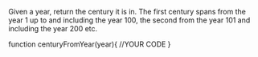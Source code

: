Given a year, return the century it is in. The first century spans from the year 1 up to and including the year 100, the second from the year 101 and including the year 200 etc.

function centuryFromYear(year){
//YOUR CODE
}